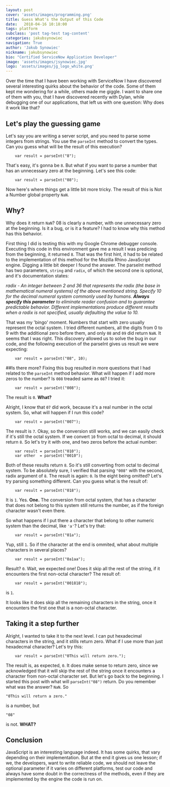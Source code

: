 ```yaml
---
layout: post
cover: 'assets/images/programming.png'
title: Guess What's the Output of this Code
date:   2018-04-16 10:18:00
tags: platform
subclass: 'post tag-test tag-content'
categories: jakubsynowiec
navigation: True
author: 'Jakub Synowiec'
nickname: jakubsynowiec
bio: "Certified ServiceNow Application Developer"
image: 'assets/images/jsynowiec.jpg'
logo: 'assets/images/jg_logo_white.png'
---
```


Over the time that I have been working with ServiceNow I have discovered several interesting quirks about the behavior of the code. Some of them kept me wondering for a while, others made me giggle. I want to share one of them with you, that I have discovered recently with Dylan, while debugging one of our applications, that left us with one question: Why does it work like that?

## Let's play the guessing game

Let's say you are writing a server script, and you need to parse some integers from strings. You use the `parseInt` method to convert the types. Can you guess what will be the result of this execution?

```
    var result = parseInt("8");
```

That's easy, it's gonna be `8`. But what if you want to parse a number that has an unnecessary zero at the beginning. Let's see this code:

```
    var result = parseInt("08");
```

Now here's where things get a little bit more tricky. The result of this is Not a Number global property `NaN`.

## Why?

Why does it return `NaN`? 08 is clearly a number, with one unnecessary zero at the beginning. Is it a bug, or is it a feature? I had to know why this method has this behavior.

First thing I did is testing this with my Google Chrome debugger console. Executing this code in this environment gave me a result I was predicing from the beginning, it returned `8`. That was the first hint, it had to be related to the implementation of this method for the Mozilla Rhino JavaScript engine. Digging a little bit deeper I found the answer. The parseInt method has two parameters, `string` and `radix`, of which the second one is optional, and it's documentation states:

*radix - An integer between 2 and 36 that represents the radix (the base in mathematical numeral systems) of the above mentioned string. Specify 10 for the decimal numeral system commonly used by humans. **Always specify this parameter** to eliminate reader confusion and to guarantee predictable behavior. Different implementations produce different results when a radix is not specified, usually defaulting the value to 10.*

That was my 'bingo' moment. Numbers that start with zero usually represent the octal system. I tried different numbers, all the digits from 0 to 9 with the additional zero before them, and only `08` and `09` did return `NaN`. It seems that I was right. This discovery allowed us to solve the bug in our code, and the following execution of the parseInt gives us result we were expecting:

```
    var result = parseInt("08", 10);
```

##Is there more?
Fixing this bug resulted in more questions that I had related to the `parseInt` method behavior. What will happen if I add more zeros to the number? Is `008` treaded same as `08`? I tried it:

```
    var result = parseInt("008");
```
The result is `0`. **What?**

Alright, I know that `07` did work, because it's a real number in the octal system. So, what will happen if I run this code?
```
    var result = parseInt("007");
```
The result is `7`. Okay, so the conversion still works, and we can easily check if it's still the octal system. If we convert `10` from octal to decimal, it should return `8`. So let's try it with one, and two zeros before the actual number:
```
    var result = parseInt("010");
    var other  = parseInt("0010");
```
Both of these results return `8`. So it's still converting from octal to decimal system. To be absolutely sure, I verified that parsing `"008"` with the second, radix argument of `8`. The result is again: `0`. Is the eight being omitted? Let's try parsing something different. Can you guess what is the result of:
```
    var result = parseInt("018");
```
It is `1`. Yes. **One.** The conversion from octal system, that has a character that does not belong to this system still returns the number, as if the foreign character wasn't even there.

So what happens if I put there a character that belong to other numeric system than the decimal, like `'a'`? Let's try that:
```
    var result = parseInt("01a");
```
Yup, still `1`. So if the character at the end is ommited, what about multiple characters in several places?
```
    var result = parseInt("0a1aa");
```
Result? `0`. Wait, we expected one! Does it skip all the rest of the string, if it encounters the first non-octal character? The result of:
```
    var result = parseInt("001818");
```
is `1`.

It looks like it does skip all the remaining characters in the string, once it encounters the first one that is a non-octal character.

## Taking it a step further

Alright, I wanted to take it to the next level. I can put hexadecimal characters in the string, and it stills return zero. What if I use more than just hexadecmal character? Let's try this:

```
    var result = parseInt("0This will return zero.");
```
The result is, as expected, `0`. It does make sense to return zero, since we acknowledged that it will skip the rest of the string once it encounters a character from non-octal character set. But let's go back to the beginning. I started this post with what will `parseInt("08")` return. Do you remember what was the answer? `NaN`. So
```
"0This will return a zero."
```
 is a number, but
```
"08"
```
is not. **WHAT?**

## Conclusion

JavaScript is an interesting language indeed. It has some quirks, that vary depending on their implementation. But at the end it gives us one lesson; if we, the developers, want to write reliable code, we should not leave the optional parameter if it varies on different platforms, test our code and always have some doubt in the correctness of the methods, even if they are implemented by the engine the code is run on.